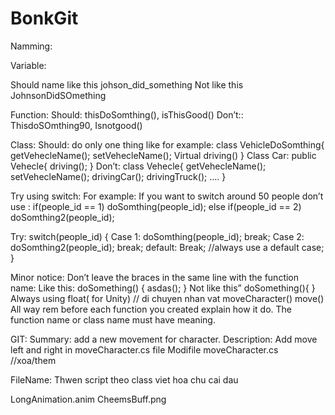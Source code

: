 # BonkGit
 Namming: 

Variable: 

Should name like this johson_did_something
Not like this JohnsonDidSOmething

Function:
Should: thisDoSomthing(), isThisGood()
Don’t:: ThisdoSOmthing90, Isnotgood()

Class:
Should: do only one thing like for example:
class VehicleDoSomthing{
   getVehecleName();
  setVehecleName();
Virtual driving()
}
Class Car: public Vehecle{
   driving();
}
Don’t: 
class Vehecle{
   getVehecleName();
  setVehecleName();
 drivingCar();
drivingTruck();
….
}

Try using switch:
For example:
If you want to switch around 50 people don’t use :
if(people_id == 1) doSomthing(people_id);
else if(people_id == 2) doSomthing2(people_id);

Try:
switch(people_id)
{
	Case 1: 
doSomthing(people_id);
break;
       Case 2: 
doSomthing2(people_id);
break;
default:
	Break; //always use a default case;
}

Minor notice:
Don’t leave the braces in the same line with the function name:
Like this:
doSomething()
{
	asdas();
}
Not like this”
doSomething(){
}
Always using float( for Unity)
// di chuyen nhan vat
moveCharacter()
move()
All way rem before each function you created explain how it do. 
The function name or class name must have meaning.




GIT:
Summary: add a new movement  for character.
Description:
Add move left and right in moveCharacter.cs file
Modifile moveCharacter.cs //xoa/them


FileName:
Thwen script theo class viet hoa chu cai dau

LongAnimation.anim
CheemsBuff.png

